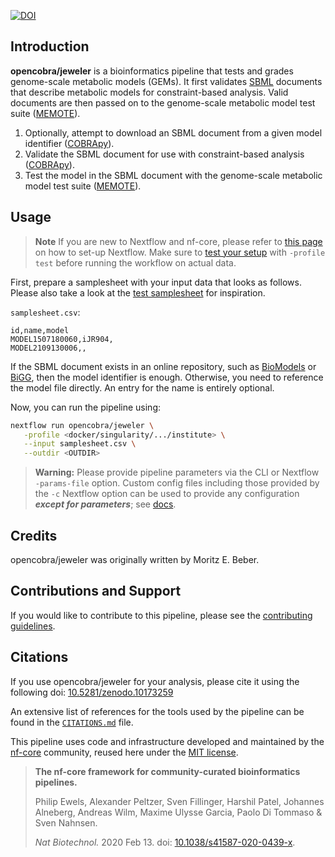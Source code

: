 [![DOI](https://zenodo.org/badge/691285192.svg)](https://zenodo.org/doi/10.5281/zenodo.10173259)

## Introduction

**opencobra/jeweler** is a bioinformatics pipeline that tests and grades genome-scale metabolic models (GEMs). It first validates [SBML](https://sbml.org/) documents that describe metabolic models for constraint-based analysis. Valid documents are then passed on to the genome-scale metabolic model test suite ([MEMOTE](https://memote.io)).

<!-- TODO nf-core: Include a figure that guides the user through the major workflow steps. Many nf-core
     workflows use the "tube map" design for that. See https://nf-co.re/docs/contributing/design_guidelines#examples for examples.   -->

1. Optionally, attempt to download an SBML document from a given model identifier ([COBRApy](https://opencobra.github.io/cobrapy/)).
2. Validate the SBML document for use with constraint-based analysis ([COBRApy](https://opencobra.github.io/cobrapy/)).
3. Test the model in the SBML document with the genome-scale metabolic model test suite ([MEMOTE](https://memote.io)).

## Usage

> **Note**
> If you are new to Nextflow and nf-core, please refer to [this page](https://nf-co.re/docs/usage/installation) on how
> to set-up Nextflow. Make sure to [test your setup](https://nf-co.re/docs/usage/introduction#how-to-run-a-pipeline)
> with `-profile test` before running the workflow on actual data.

First, prepare a samplesheet with your input data that looks as follows. Please also take a look at the [test samplesheet](assets/samplesheet.csv) for inspiration.

`samplesheet.csv`:

```csv
id,name,model
MODEL1507180060,iJR904,
MODEL2109130006,,
```

If the SBML document exists in an online repository, such as [BioModels](https://www.ebi.ac.uk/biomodels/) or [BiGG](http://bigg.ucsd.edu/), then the model identifier is enough. Otherwise, you need to reference the model file directly. An entry for the name is entirely optional.

Now, you can run the pipeline using:

```bash
nextflow run opencobra/jeweler \
   -profile <docker/singularity/.../institute> \
   --input samplesheet.csv \
   --outdir <OUTDIR>
```

> **Warning:**
> Please provide pipeline parameters via the CLI or Nextflow `-params-file` option. Custom config files including those
> provided by the `-c` Nextflow option can be used to provide any configuration _**except for parameters**_;
> see [docs](https://nf-co.re/usage/configuration#custom-configuration-files).

## Credits

opencobra/jeweler was originally written by Moritz E. Beber.

<!-- We thank the following people for their extensive assistance in the development of this pipeline: -->

<!-- TODO nf-core: If applicable, make list of people who have also contributed -->

## Contributions and Support

If you would like to contribute to this pipeline, please see the [contributing guidelines](.github/CONTRIBUTING.md).

## Citations

If you use opencobra/jeweler for your analysis, please cite it using the following doi: [10.5281/zenodo.10173259](https://zenodo.org/doi/10.5281/zenodo.10173259)

An extensive list of references for the tools used by the pipeline can be found in the [`CITATIONS.md`](CITATIONS.md) file.

This pipeline uses code and infrastructure developed and maintained by the [nf-core](https://nf-co.re) community, reused here under the [MIT license](https://github.com/nf-core/tools/blob/master/LICENSE).

> **The nf-core framework for community-curated bioinformatics pipelines.**
>
> Philip Ewels, Alexander Peltzer, Sven Fillinger, Harshil Patel, Johannes Alneberg, Andreas Wilm, Maxime Ulysse Garcia, Paolo Di Tommaso & Sven Nahnsen.
>
> _Nat Biotechnol._ 2020 Feb 13. doi: [10.1038/s41587-020-0439-x](https://dx.doi.org/10.1038/s41587-020-0439-x).
